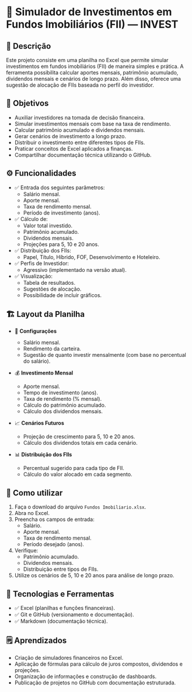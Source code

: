 # 🏢 Simulador de Investimentos em Fundos Imobiliários (FII) — INVEST

## 📑 Descrição
Este projeto consiste em uma planilha no Excel que permite simular investimentos em fundos imobiliários (FII) de maneira simples e prática. A ferramenta possibilita calcular aportes mensais, patrimônio acumulado, dividendos mensais e cenários de longo prazo. Além disso, oferece uma sugestão de alocação de FIIs baseada no perfil do investidor.

## 🎯 Objetivos
- Auxiliar investidores na tomada de decisão financeira.
- Simular investimentos mensais com base na taxa de rendimento.
- Calcular patrimônio acumulado e dividendos mensais.
- Gerar cenários de investimento a longo prazo.
- Distribuir o investimento entre diferentes tipos de FIIs.
- Praticar conceitos de Excel aplicados a finanças.
- Compartilhar documentação técnica utilizando o GitHub.

## ⚙️ Funcionalidades
- ✅ Entrada dos seguintes parâmetros:
  - Salário mensal.
  - Aporte mensal.
  - Taxa de rendimento mensal.
  - Período de investimento (anos).
- ✅ Cálculo de:
  - Valor total investido.
  - Patrimônio acumulado.
  - Dividendos mensais.
  - Projeções para 5, 10 e 20 anos.
- ✅ Distribuição dos FIIs:
  - Papel, Título, Híbrido, FOF, Desenvolvimento e Hoteleiro.
- ✅ Perfis de Investidor:
  - Agressivo (implementado na versão atual).
- ✅ Visualização:
  - Tabela de resultados.
  - Sugestões de alocação.
  - Possibilidade de incluir gráficos.

## 🏗️ Layout da Planilha

- 🔧 **Configurações**
  - Salário mensal.
  - Rendimento da carteira.
  - Sugestão de quanto investir mensalmente (com base no percentual do salário).

- 💰 **Investimento Mensal**
  - Aporte mensal.
  - Tempo de investimento (anos).
  - Taxa de rendimento (% mensal).
  - Cálculo do patrimônio acumulado.
  - Cálculo dos dividendos mensais.

- 📈 **Cenários Futuros**
  - Projeção de crescimento para 5, 10 e 20 anos.
  - Cálculo dos dividendos totais em cada cenário.

- 📊 **Distribuição dos FIIs**
  - Percentual sugerido para cada tipo de FII.
  - Cálculo do valor alocado em cada segmento.

## 🚀 Como utilizar
1. Faça o download do arquivo `Fundos Imobiliario.xlsx`.
2. Abra no Excel.
3. Preencha os campos de entrada:
   - Salário.
   - Aporte mensal.
   - Taxa de rendimento mensal.
   - Período desejado (anos).
4. Verifique:
   - Patrimônio acumulado.
   - Dividendos mensais.
   - Distribuição entre tipos de FIIs.
5. Utilize os cenários de 5, 10 e 20 anos para análise de longo prazo.

## 🧠 Tecnologias e Ferramentas
- ✅ Excel (planilhas e funções financeiras).
- ✅ Git e GitHub (versionamento e documentação).
- ✅ Markdown (documentação técnica).

## 🗒️ Aprendizados
- Criação de simuladores financeiros no Excel.
- Aplicação de fórmulas para cálculo de juros compostos, dividendos e projeções.
- Organização de informações e construção de dashboards.
- Publicação de projetos no GitHub com documentação estruturada.
